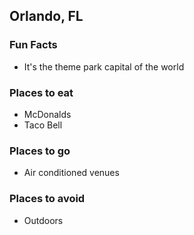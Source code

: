 ## Orlando, FL

### Fun Facts
 - It's the theme park capital of the world

### Places to eat
 - McDonalds
 - Taco Bell

### Places to go
 - Air conditioned venues

### Places to avoid
 - Outdoors
